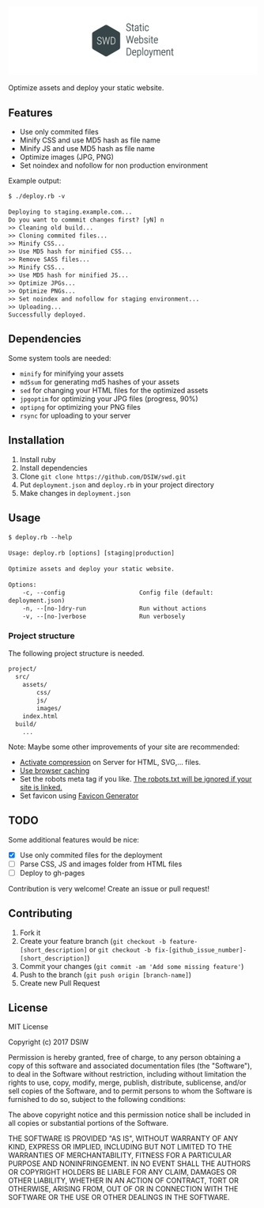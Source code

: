 ![logo](logo.png)

Optimize assets and deploy your static website.

## Features

* Use only commited files
* Minify CSS and use MD5 hash as file name
* Minify JS and use MD5 hash as file name
* Optimize images (JPG, PNG)
* Set noindex and nofollow for non production environment

Example output:

```
$ ./deploy.rb -v

Deploying to staging.example.com...
Do you want to commmit changes first? [yN] n
>> Cleaning old build...
>> Cloning commited files...
>> Minify CSS...
>> Use MD5 hash for minified CSS...
>> Remove SASS files...
>> Minify CSS...
>> Use MD5 hash for minified JS...
>> Optimize JPGs...
>> Optimize PNGs...
>> Set noindex and nofollow for staging environment...
>> Uploading...
Successfully deployed.
```

## Dependencies

Some system tools are needed:

* `minify` for minifying your assets
* `md5sum` for generating md5 hashes of your assets
* `sed` for changing your HTML files for the optimized assets
* `jpgoptim` for optimizing your JPG files (progress, 90%)
* `optipng` for optimizing your PNG files
* `rsync` for uploading to your server

## Installation

1. Install ruby
1. Install dependencies
1. Clone `git clone https://github.com/DSIW/swd.git`
1. Put `deployment.json` and `deploy.rb` in your project directory
1. Make changes in `deployment.json`

## Usage

```
$ deploy.rb --help

Usage: deploy.rb [options] [staging|production]

Optimize assets and deploy your static website.

Options:
    -c, --config                     Config file (default: deployment.json)
    -n, --[no-]dry-run               Run without actions
    -v, --[no-]verbose               Run verbosely
```

### Project structure

The following project structure is needed.

```
project/
  src/
    assets/
        css/
        js/
        images/
    index.html
  build/
    ...
```

Note: Maybe some other improvements of your site are recommended:

* [Activate compression](https://developers.google.com/speed/docs/insights/EnableCompression) on Server for HTML, SVG,... files.
* [Use browser caching](https://developers.google.com/speed/docs/insights/LeverageBrowserCaching)
* Set the robots meta tag if you like. [The robots.txt will be ignored if your site is linked.](https://support.google.com/webmasters/answer/6062608)
* Set favicon using [Favicon Generator](https://favicon.il.ly)

## TODO

Some additional features would be nice:

- [x] Use only commited files for the deployment
- [ ] Parse CSS, JS and images folder from HTML files
- [ ] Deploy to gh-pages

Contribution is very welcome! Create an issue or pull request!

## Contributing

1. Fork it
2. Create your feature branch (`git checkout -b feature-[short_description]` or `git checkout -b fix-[github_issue_number]-[short_description]`)
3. Commit your changes (`git commit -am 'Add some missing feature'`)
4. Push to the branch (`git push origin [branch-name]`)
5. Create new Pull Request

## License

MIT License

Copyright (c) 2017 DSIW

Permission is hereby granted, free of charge, to any person obtaining a copy
of this software and associated documentation files (the "Software"), to deal
in the Software without restriction, including without limitation the rights
to use, copy, modify, merge, publish, distribute, sublicense, and/or sell
copies of the Software, and to permit persons to whom the Software is
furnished to do so, subject to the following conditions:

The above copyright notice and this permission notice shall be included in all
copies or substantial portions of the Software.

THE SOFTWARE IS PROVIDED "AS IS", WITHOUT WARRANTY OF ANY KIND, EXPRESS OR
IMPLIED, INCLUDING BUT NOT LIMITED TO THE WARRANTIES OF MERCHANTABILITY,
FITNESS FOR A PARTICULAR PURPOSE AND NONINFRINGEMENT. IN NO EVENT SHALL THE
AUTHORS OR COPYRIGHT HOLDERS BE LIABLE FOR ANY CLAIM, DAMAGES OR OTHER
LIABILITY, WHETHER IN AN ACTION OF CONTRACT, TORT OR OTHERWISE, ARISING FROM,
OUT OF OR IN CONNECTION WITH THE SOFTWARE OR THE USE OR OTHER DEALINGS IN THE
SOFTWARE.

